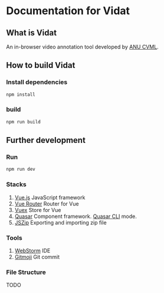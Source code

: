 # Documentation for Vidat

## What is Vidat

An in-browser video annotation tool developed by [ANU CVML](https://github.com/anucvml).

## How to build Vidat

### Install dependencies

```bash
npm install
```

### build

```bash
npm run build
```

## Further development

### Run

```bash
npm run dev
```

### Stacks

1. [Vue.js](https://vuejs.org/) JavaScript framework
2. [Vue Router](https://router.vuejs.org/) Router for Vue
3. [Vuex](https://vuex.vuejs.org/) Store for Vue
4. [Quasar](https://quasar.dev/) Component framework. [Quasar CLI](https://quasar.dev/start/quasar-cli) mode.
5. [JSZip](https://stuk.github.io/jszip/) Exporting and importing zip file

### Tools

1. [WebStorm](https://www.jetbrains.com/webstorm/) IDE
2. [Gitmoji](https://github.com/carloscuesta/gitmoji) Git commit

### File Structure

TODO
